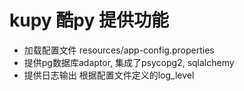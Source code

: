 # kupy 酷py 提供功能
* 加载配置文件 resources/app-config.properties
* 提供pg数据库adaptor, 集成了psycopg2, sqlalchemy
* 提供日志输出 根据配置文件定义的log_level


